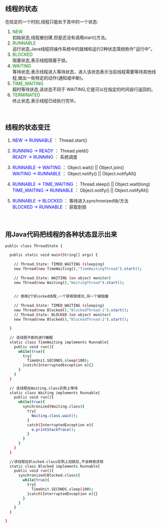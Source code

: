 ## 线程的状态

在给定的一个时刻,线程只能处于其中的一个状态:

1. <font color=green>NEW</font> <br/>
  初始状态,线程被创建,但是还没有调用start()方法。
2. <font color=green>RUNNABLE</font> <br/>
  运行状态,Java线程将操作系统中的就绪和运行2种状态笼统称作"运行中"。
3. <font color=green>BLOCKED</font> <br/>
  阻塞状态,表示线程阻塞于锁。
4. <font color=green>WAITING</font> <br/>
  等待状态,表示线程进入等待状态，进入该状态表示当前线程需要等待其他线程,做出一些特定的动作(通知或中断)。
5. <font color=green>TIME_WAITING</font> <br/>
  超时等待状态,该状态不同于 WAITING,它是可以在指定的时间自行返回的。
6. <font color=green>TERMINATED</font> <br/>
  终止状态,表示线程已经执行完毕。

<br/>


## 线程的状态变迁

1. <font color=blue>NEW -> RUNNABLE</font> ：  Thread.start()

2. <font color=blue>RUNNING -> READY</font> ： Thread.yield()<br/>
<font color=blue>READY -> RUNNING</font> ： 系统调度

3. <font color=blue>RUNNABLE -> WAITING</font> ： Object.wait()  || Object.join() <br/>
<font color=blue>WAITING -> RUNNABLE</font> ： Object.notify() || Object.notifyAll()

4. <font color=blue>RUNNABLE -> TIME_WAITING</font> ： Thread.sleep() || Object.wait(long)<br/>
<font color=blue>TIME_WAITING -> RUNNABLE</font> ： Object.notify() || Object.notifyAll()

5. <font color=blue>RUNNABLE -> BLOCKED</font> ： 等待进入synchronized块/方法<br/>
<font color=blue>BLOCKED -> RUNNABLE</font> ： 获取到锁 <br/><br/><br/>



## 用Java代码把线程的各种状态显示出来

```bash
public class ThreadState {

  public static void main(String[] args) {
  
    // Thread.State: TIMED_WAITING (sleeping)
    new Thread(new TimeWaiting(),"TimeWaitingThread").start();
    
    // Thread.State: WAITING (on object monitor)
    new Thread(new Waiting(),"WaitingThread").start();
    
    
    // 使用2个Blocked线程,一个获取锁成功,另一个被阻塞
    
    // Thread.State: TIMED_WAITING (sleeping)
    new Thread(new Blocked(),"BlockedThread-1").start();
    // Thread.State: BLOCKED (on object monitor)
    new Thread(new Blocked(),"BlockedThread-2").start();
    
  }
  
  // 该线程不断的进行睡眠
  static class TimeWaiting implements Runnable{
    public void run(){
      while(true){
        try{
          TimeUnit.SECONDS.sleep(100);
        }catch(InterruptedException e){}
      }
    }
  }
  
  // 该线程在Waiting.class实例上等待
  static class Waiting implements Runnable{
    public void run(){
      while(true){
        synchronized(Waiting.class){
          try{
            Waiting.class.wait();
          }
          catch(InterruptedException e){
            e.printStackTrace();
          }
        }
      }
    }
  }
  
  //该线程在Blocked.class实例上加锁后,不会释放该锁
  static class Blocked implements Runnable{
    public void run(){
      synchronized(Blocked.class){
        while(true){
          try{
            TimeUnit.SECONDS.sleep(100);
          }catch(InterruptedException e){}
        }
      }
    }
  }

}

```




